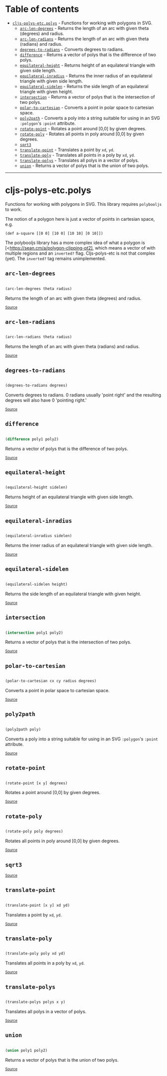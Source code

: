 # Table of contents
-  [`cljs-polys-etc.polys`](#cljs-polys-etc.polys)  - Functions for working with polygons in SVG.
    -  [`arc-len-degrees`](#cljs-polys-etc.polys/arc-len-degrees) - Returns the length of an arc with given theta (degrees) and radius.
    -  [`arc-len-radians`](#cljs-polys-etc.polys/arc-len-radians) - Returns the length of an arc with given theta (radians) and radius.
    -  [`degrees-to-radians`](#cljs-polys-etc.polys/degrees-to-radians) - Converts degrees to radians.
    -  [`difference`](#cljs-polys-etc.polys/difference) - Returns a vector of polys that is the difference of two polys.
    -  [`equilateral-height`](#cljs-polys-etc.polys/equilateral-height) - Returns height of an equilateral triangle with given side length.
    -  [`equilateral-inradius`](#cljs-polys-etc.polys/equilateral-inradius) - Returns the inner radius of an equilateral triangle with given side length.
    -  [`equilateral-sidelen`](#cljs-polys-etc.polys/equilateral-sidelen) - Returns the side length of an equilateral triangle with given height.
    -  [`intersection`](#cljs-polys-etc.polys/intersection) - Returns a vector of polys that is the intersection of two polys.
    -  [`polar-to-cartesian`](#cljs-polys-etc.polys/polar-to-cartesian) - Converts a point in polar space to cartesian space.
    -  [`poly2path`](#cljs-polys-etc.polys/poly2path) - Converts a poly into a string suitable for using in an SVG <code>:polygon</code>'s <code>:point</code> attribute.
    -  [`rotate-point`](#cljs-polys-etc.polys/rotate-point) - Rotates a point around [0,0] by given degrees.
    -  [`rotate-poly`](#cljs-polys-etc.polys/rotate-poly) - Rotates all points in poly around [0,0] by given degrees.
    -  [`sqrt3`](#cljs-polys-etc.polys/sqrt3)
    -  [`translate-point`](#cljs-polys-etc.polys/translate-point) - Translates a point by <code>xd</code>, <code>yd</code>.
    -  [`translate-poly`](#cljs-polys-etc.polys/translate-poly) - Translates all points in a poly by <code>xd</code>, <code>yd</code>.
    -  [`translate-polys`](#cljs-polys-etc.polys/translate-polys) - Translates all polys in a vector of polys.
    -  [`union`](#cljs-polys-etc.polys/union) - Returns a vector of polys that is the union of two polys.

-----
# <a name="cljs-polys-etc.polys">cljs-polys-etc.polys</a>


Functions for working with polygons in SVG. This library requires `polybooljs` to work.

  The notion of a polygon here is just a vector of points in cartesian space, e.g.
  ```
  (def a-square [[0 0] [10 0] [10 10] [0 10]])
  ```

  The polybooljs library has a more complex idea of what a polygon is [<https://sean.cm/a/polygon-clipping-pt2],
  which means a vector of with multiple regions and an `inverted?` flag. Cljs-polys-etc is not
  that complex (yet). The `inverted?` tag remains unimplemented.
  




## <a name="cljs-polys-etc.polys/arc-len-degrees">`arc-len-degrees`</a><a name="cljs-polys-etc.polys/arc-len-degrees"></a>
``` clojure

(arc-len-degrees theta radius)
```

Returns the length of an arc with given theta (degrees) and radius.
<p><sub><a href="/blob/master/src/cljs_polys_etc/polys.cljs#L29-L33">Source</a></sub></p>

## <a name="cljs-polys-etc.polys/arc-len-radians">`arc-len-radians`</a><a name="cljs-polys-etc.polys/arc-len-radians"></a>
``` clojure

(arc-len-radians theta radius)
```

Returns the length of an arc with given theta (radians) and radius.
<p><sub><a href="/blob/master/src/cljs_polys_etc/polys.cljs#L24-L27">Source</a></sub></p>

## <a name="cljs-polys-etc.polys/degrees-to-radians">`degrees-to-radians`</a><a name="cljs-polys-etc.polys/degrees-to-radians"></a>
``` clojure

(degrees-to-radians degrees)
```

Converts degrees to radians. 
  0 radians usually 'point right' and the resulting degrees will also have 0 'pointing right.'
<p><sub><a href="/blob/master/src/cljs_polys_etc/polys.cljs#L18-L22">Source</a></sub></p>

## <a name="cljs-polys-etc.polys/difference">`difference`</a><a name="cljs-polys-etc.polys/difference"></a>
``` clojure

(difference poly1 poly2)
```

Returns a vector of polys that is the difference of two polys.
<p><sub><a href="/blob/master/src/cljs_polys_etc/polys.cljs#L58-L64">Source</a></sub></p>

## <a name="cljs-polys-etc.polys/equilateral-height">`equilateral-height`</a><a name="cljs-polys-etc.polys/equilateral-height"></a>
``` clojure

(equilateral-height sidelen)
```

Returns height of an equilateral triangle with given side length.
<p><sub><a href="/blob/master/src/cljs_polys_etc/polys.cljs#L102-L103">Source</a></sub></p>

## <a name="cljs-polys-etc.polys/equilateral-inradius">`equilateral-inradius`</a><a name="cljs-polys-etc.polys/equilateral-inradius"></a>
``` clojure

(equilateral-inradius sidelen)
```

Returns the inner radius of an equilateral triangle with given side length.
<p><sub><a href="/blob/master/src/cljs_polys_etc/polys.cljs#L106-L107">Source</a></sub></p>

## <a name="cljs-polys-etc.polys/equilateral-sidelen">`equilateral-sidelen`</a><a name="cljs-polys-etc.polys/equilateral-sidelen"></a>
``` clojure

(equilateral-sidelen height)
```

Returns the side length of an equilateral triangle with given height.
<p><sub><a href="/blob/master/src/cljs_polys_etc/polys.cljs#L104-L105">Source</a></sub></p>

## <a name="cljs-polys-etc.polys/intersection">`intersection`</a><a name="cljs-polys-etc.polys/intersection"></a>
``` clojure

(intersection poly1 poly2)
```

Returns a vector of polys that is the intersection of two polys.
<p><sub><a href="/blob/master/src/cljs_polys_etc/polys.cljs#L50-L56">Source</a></sub></p>

## <a name="cljs-polys-etc.polys/polar-to-cartesian">`polar-to-cartesian`</a><a name="cljs-polys-etc.polys/polar-to-cartesian"></a>
``` clojure

(polar-to-cartesian cx cy radius degrees)
```

Converts a point in polar space to cartesian space.
<p><sub><a href="/blob/master/src/cljs_polys_etc/polys.cljs#L35-L40">Source</a></sub></p>

## <a name="cljs-polys-etc.polys/poly2path">`poly2path`</a><a name="cljs-polys-etc.polys/poly2path"></a>
``` clojure

(poly2path poly)
```

Converts a poly into a string suitable for using in an SVG `:polygon`'s `:point` attribute.
<p><sub><a href="/blob/master/src/cljs_polys_etc/polys.cljs#L66-L69">Source</a></sub></p>

## <a name="cljs-polys-etc.polys/rotate-point">`rotate-point`</a><a name="cljs-polys-etc.polys/rotate-point"></a>
``` clojure

(rotate-point [x y] degrees)
```

Rotates a point around [0,0] by given degrees.
<p><sub><a href="/blob/master/src/cljs_polys_etc/polys.cljs#L81-L90">Source</a></sub></p>

## <a name="cljs-polys-etc.polys/rotate-poly">`rotate-poly`</a><a name="cljs-polys-etc.polys/rotate-poly"></a>
``` clojure

(rotate-poly poly degrees)
```

Rotates all points in poly around [0,0] by given degrees.
<p><sub><a href="/blob/master/src/cljs_polys_etc/polys.cljs#L92-L95">Source</a></sub></p>

## <a name="cljs-polys-etc.polys/sqrt3">`sqrt3`</a><a name="cljs-polys-etc.polys/sqrt3"></a>



<p><sub><a href="/blob/master/src/cljs_polys_etc/polys.cljs#L16-L16">Source</a></sub></p>

## <a name="cljs-polys-etc.polys/translate-point">`translate-point`</a><a name="cljs-polys-etc.polys/translate-point"></a>
``` clojure

(translate-point [x y] xd yd)
```

Translates a point by `xd`, `yd`.
<p><sub><a href="/blob/master/src/cljs_polys_etc/polys.cljs#L71-L74">Source</a></sub></p>

## <a name="cljs-polys-etc.polys/translate-poly">`translate-poly`</a><a name="cljs-polys-etc.polys/translate-poly"></a>
``` clojure

(translate-poly poly xd yd)
```

Translates all points in a poly by `xd`, `yd`.
<p><sub><a href="/blob/master/src/cljs_polys_etc/polys.cljs#L76-L79">Source</a></sub></p>

## <a name="cljs-polys-etc.polys/translate-polys">`translate-polys`</a><a name="cljs-polys-etc.polys/translate-polys"></a>
``` clojure

(translate-polys polys x y)
```

Translates all polys in a vector of polys.
<p><sub><a href="/blob/master/src/cljs_polys_etc/polys.cljs#L97-L100">Source</a></sub></p>

## <a name="cljs-polys-etc.polys/union">`union`</a><a name="cljs-polys-etc.polys/union"></a>
``` clojure

(union poly1 poly2)
```

Returns a vector of polys that is the union of two polys.
<p><sub><a href="/blob/master/src/cljs_polys_etc/polys.cljs#L42-L48">Source</a></sub></p>
